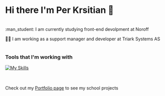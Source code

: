 
# Hi there I'm Per Krsitian 👋    

<br>
:man_student: I am currently studying front-end devolpment at Noroff

:man_office_worker: I am working as a support manager and developer at Triark Systems AS  
<br>
  
### Tools that I'm working with
  
[![My Skills](https://skillicons.dev/icons?i=js,ts,html,css,vue,vscode,wordpress,figma)](https://skillicons.dev)  
<br>
<br>

Check out my [Portfolio page]() to see my school projects




<!--
**pkkronborg/pkkronborg** is a ✨ _special_ ✨ repository because its `README.md` (this file) appears on your GitHub profile.

-->
